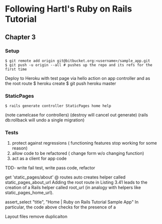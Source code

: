 # Following Hartl's Ruby on Rails Tutorial

## Chapter 3 
### Setup
    $ git remote add origin git@bitbucket.org:<username>/sample_app.git
    $ git push -u origin --all # pushes up the repo and its refs for the first time

Deploy to Heroku with test page via hello action on app controller and as the root route 
    $ heroku create
    $ git push heroku master

### StaticPages 
    $ rails generate controller StaticPages home help

(note camelcase for controllers)
(destroy will cancel out generate)
(rails db:rollback will undo a single migration)

### Tests
1. protect against regressions ( functioning features stop working for some reason)
2. allow code to be refactored ( change form w/o changing function)
3. act as a client for app code 

TDD- write fail test, write pass code, refactor

get 'static_pages/about' @ routes auto creates helper called static_pages_about_url
Adding the root route in Listing 3.41 leads to the creation of a Rails helper called root_url (in analogy with helpers like static_pages_home_url).

assert_select "title", "Home | Ruby on Rails Tutorial Sample App"
In particular, the code above checks for the presence of a <title> tag containing the string “Home | Ruby on Rails Tutorial Sample App”. 

def setup @setup file is auto run before every test 

<% provide(:title, "Home") %>dicates using <% ... %> that Rails should call the provide function and associate the string "Home" with the label :title.15 Then, in the title, we use the closely related notation <%= ... %> to insert the title into the template using Ruby’s yield function:
<title><%= yield(:title) %> | Ruby on Rails Tutorial Sample App</title>

Layout files remove duplicaiton 




